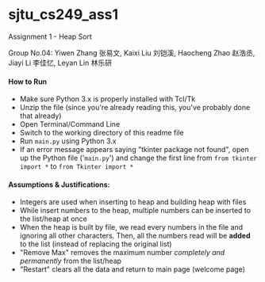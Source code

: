 # sjtu_cs249_ass1

Assignment 1 - Heap Sort

Group No.04: Yiwen Zhang 张易文, Kaixi Liu 刘铠溪, Haocheng Zhao 赵浩丞, Jiayi Li 李佳忆, Leyan Lin 林乐研

#### How to Run
- Make sure Python 3.x is properly installed with Tcl/Tk
- Unzip the file (since you're already reading this, you've probably done that already)
- Open Terminal/Command Line
- Switch to the working directory of this readme file
- Run `main.py` using Python 3.x
- If an error message appears saying "tkinter package not found", open up the Python file ('`main.py`') and change the first line from `from tkinter import *` to `from Tkinter import *`

#### Assumptions & Justifications:
- Integers are used when inserting to heap and building heap with files
- While insert numbers to the heap, multiple numbers can be inserted to the list/heap at once
- When the heap is built by file, we read every numbers in the file and ignoring all other characters. Then, all the numbers read will be **added** to the list (instead of replacing the original list)
- "Remove Max" removes the maximum number *completely and permanently* from the list/heap
- "Restart" clears all the data and return to main page (welcome page)
